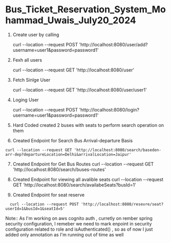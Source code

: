 # Bus_Ticket_Reservation_System_Mohammad_Uwais_July20_2024


1) Create user by calling 
     
	  curl --location --request POST 'http://localhost:8080/user/add?username=user1&password=password1'
	  
  2) Fexh all users
     
      curl --location --request GET 'http://localhost:8080/user'

  3) Fetch Sinlge User 
     
       curl --location --request GET 'http://localhost:8080/user/user1'	 
	   
  4) Loging User  
     
     curl --location --request POST 'http://localhost:8080/login?username=user1&password=password1'

  5) Hard Coded created 2 buses with seats to perform search operation on them
     
  6) Created Endpoint for  Search Bus Arrival-departure Basis
  
    curl --location --request GET 'http://localhost:8080/search/basedon-arr-dep?departureLocation=Delhi&arrivalLocation=Jaipur'   	

  7) Created  Endpoint for  Get Bus Routes
     curl --location --request GET 'http://localhost:8080/search/buses-routes' 
   
  8) Created Endpoint for viewing all avalible seats
     curl --location --request GET 'http://localhost:8080/search/availabeSeats?busId=1'

  9)	Created Endpoint for seat reserve 
     
      curl --location --request POST 'http://localhost:8080/resevre/seat?userId=1&busId=1&seatId=5'	 
  
  
  
  
  
  Note:: As I'm working on aws cognito auth , curretly on rember spring security configuration,
        I remeber we  need to mark enpoint in security configuration  related to role and isAuthenticated() , 
		 so as of now I just added only annotation as I'm running out of time as well 


